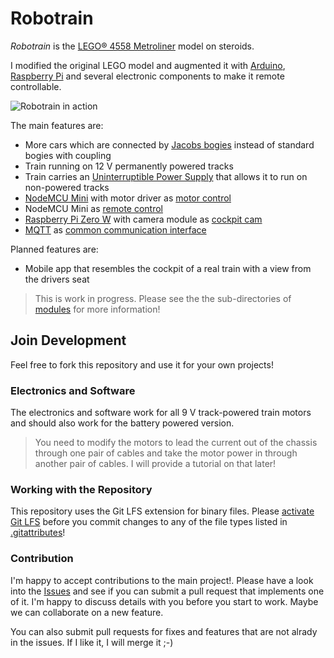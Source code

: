 # Robotrain

_Robotrain_ is the [LEGO® 4558 Metroliner](https://www.bricklink.com/v2/catalog/catalogitem.page?S=4558-1#T=S&O={%22iconly%22:0}) model on steroids.

I modified the original LEGO model and augmented it with [Arduino](https://www.arduino.cc/), [Raspberry Pi](https://www.raspberrypi.org/) and several electronic components to make it remote controllable.

![Robotrain in action](media/robotrain-in-action.gif)

The main features are:

* More cars which are connected by [Jacobs bogies](https://en.wikipedia.org/wiki/Jacobs_bogie) instead of standard bogies with coupling
* Train running on 12 V permanently powered tracks
* Train carries an [Uninterruptible Power Supply](https://en.wikipedia.org/wiki/Uninterruptible_power_supply) that allows it to run on non-powered tracks
* [NodeMCU Mini](https://en.wikipedia.org/wiki/NodeMCU) with motor driver as [motor control](modules/drivetrain)
* NodeMCU Mini as [remote control](modules/remote-control)
* [Raspberry Pi Zero W](https://en.wikipedia.org/wiki/Raspberry_Pi) with camera module as [cockpit cam](modules/cockpit-cam)
* [MQTT](https://en.wikipedia.org/wiki/MQTT) as [common communication interface](common-infrastructure/mqtt-broker)

Planned features are:
* Mobile app that resembles the cockpit of a real train with a view from the drivers seat

> This is work in progress. Please see the the sub-directories of [modules](./modules) for more information!

## Join Development

Feel free to fork this repository and use it for your own projects!

### Electronics and Software

The electronics and software work for all 9 V track-powered train motors and should also work for the battery powered version.

> You need to modify the motors to lead the current out of the chassis through one pair of cables and take the motor power in through another pair of cables. I will provide a tutorial on that later!

### Working with the Repository

This repository uses the Git LFS extension for binary files. Please [activate Git LFS](https://git-lfs.github.com/) before you commit changes to any of the file types listed in [.gitattributes](.gitattrbiutes)!

### Contribution

I'm happy to accept contributions to the main project!. Please have a look into the [Issues](https://github.com/frederikheld/robo-train/issues) and see if you can submit a pull request that implements one of it. I'm happy to discuss details with you before you start to work. Maybe we can collaborate on a new feature.

You can also submit pull requests for fixes and features that are not alrady in the issues. If I like it, I will merge it ;-)